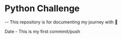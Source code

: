 # Python Challenge 
-- This repository is for documenting my journey with 🐍

Date - This is my first commmit/push
